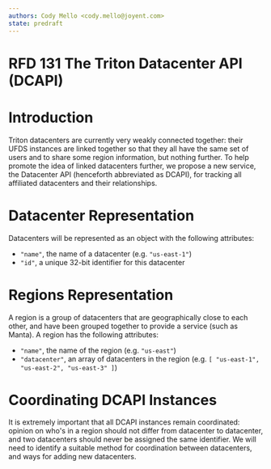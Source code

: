 ```yaml
---
authors: Cody Mello <cody.mello@joyent.com>
state: predraft
---
```


<!--
    This Source Code Form is subject to the terms of the Mozilla Public
    License, v. 2.0. If a copy of the MPL was not distributed with this
    file, You can obtain one at http://mozilla.org/MPL/2.0/.
-->

<!--
    Copyright 2018 Joyent, Inc.
-->

# RFD 131 The Triton Datacenter API (DCAPI)

# Introduction

Triton datacenters are currently very weakly connected together: their UFDS
instances are linked together so that they all have the same set of users
and to share some region information, but nothing further. To help promote
the idea of linked datacenters further, we propose a new service, the
Datacenter API (henceforth abbreviated as DCAPI), for tracking all affiliated
datacenters and their relationships.

# Datacenter Representation

Datacenters will be represented as an object with the following attributes:

- `"name"`, the name of a datacenter (e.g. `"us-east-1"`)
- `"id"`, a unique 32-bit identifier for this datacenter

# Regions Representation

A region is a group of datacenters that are geographically close to each other,
and have been grouped together to provide a service (such as Manta). A region
has the following attributes:

- `"name"`, the name of the region (e.g. `"us-east"`)
- `"datacenter"`, an array of datacenters in the region (e.g. `[ "us-east-1", "us-east-2", "us-east-3" ]`)

# Coordinating DCAPI Instances

It is extremely important that all DCAPI instances remain coordinated: opinion
on who's in a region should not differ from datacenter to datacenter, and two
datacenters should never be assigned the same identifier. We will need to
identify a suitable method for coordination between datacenters, and ways for
adding new datacenters.
